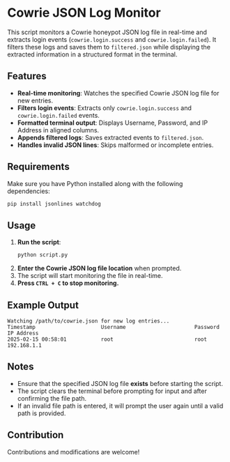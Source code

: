 # Cowrie JSON Log Monitor

This script monitors a Cowrie honeypot JSON log file in real-time and extracts login events (`cowrie.login.success` and `cowrie.login.failed`). It filters these logs and saves them to `filtered.json` while displaying the extracted information in a structured format in the terminal.

## Features
- **Real-time monitoring**: Watches the specified Cowrie JSON log file for new entries.
- **Filters login events**: Extracts only `cowrie.login.success` and `cowrie.login.failed` events.
- **Formatted terminal output**: Displays Username, Password, and IP Address in aligned columns.
- **Appends filtered logs**: Saves extracted events to `filtered.json`.
- **Handles invalid JSON lines**: Skips malformed or incomplete entries.

## Requirements
Make sure you have Python installed along with the following dependencies:

```sh
pip install jsonlines watchdog
```

## Usage
1. **Run the script**:
   ```sh
   python script.py
   ```
2. **Enter the Cowrie JSON log file location** when prompted.
3. The script will start monitoring the file in real-time.
4. **Press `CTRL + C` to stop monitoring.**

## Example Output
```
Watching /path/to/cowrie.json for new log entries...
Timestamp                     Username                      Password                                IP Address                    
2025-02-15 00:58:01           root                          root                                    192.168.1.1
```

## Notes
- Ensure that the specified JSON log file **exists** before starting the script.
- The script clears the terminal before prompting for input and after confirming the file path.
- If an invalid file path is entered, it will prompt the user again until a valid path is provided.

## Contribution
Contributions and modifications are welcome!

